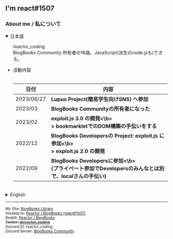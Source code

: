 ## I'm react#1507

### About me / 私について

<!-- CSSくらい使わせてよ... -->

<details open>
	<summary>日本語</summary>
	<ul><p>
		<p>reactor_coding<br>BlogBooks Community 所有者の16歳。JavaScript(派生のnode.jsも)できる。</p>
    <!-- <li>進行中Project</li><br>
    	Exploit.js v4.0 - bookmarkletでブロック解除<br>
			Surfboard.js - ブロックされずにネットサーフィン
    <br><br> -->
		<li>活動内容</li><br>
		<table>
			<thead>
				<tr>
					<th>日付</th><th>内容</th>
				</tr>
			</thead>
			<tbody>
				<tr><td>2023/06/27</td><td><b>Lupus Project(簡易学生向けSNS) へ参加</b></td></tr>
        <tr><td>2023/03</td><td><b>BlogBooks Communityの所有者になった</b></td></tr>
				<tr><td>2023/02</td><td><b>exploit.js 3.0 の開発<\b><br>> bookmarkletでのDOM構築の手伝いをする</td></tr>
				<tr><td>2022/12</td><td><b>BlogBooks Developersの Project: exploit.js に参加<\b><br>> exploit.js 2.0 の開発</td></tr>
				<tr><td>2022/09</td><td><b>BlogBooks Developersに参加<\b><br>(プライベート参加でDevelopersのみんなとは別で、localさんの手伝い)</td></tr>
			</tbody>
		</table>
  </p></ul>
</details>

<br>

<details>
	<summary>English</summary>
	<ul><p>
		<p>reactor_coding<br>I am 16 years old. And... BlogBooks Community owner! JavaScript (and derived node.js) can be wrote.</p>
		<li>My Activities</li><br>
		<table>
			<thead>
				<tr>
					<th>Date</th><th>Content</th>
				</tr>
			</thead>
			<tbody>
        <tr><td>2023/03</td><td><b>Became a BlogBooks Community owner!</b></td></tr>
				<tr><td>2023/02</td><td><b>Developing of exploit.js 3.0<\b></td></tr>
				<tr><td>2022/12</td><td><b>Participated in Project: exploit.js of BlogBooks Developers<\b><br>> Developing of exploit.js 2.0</td></tr>
				<tr><td>2022/09</td><td><b>Participated in BlogBooks Developers<\b><br>(Apart from Developers, I helped "半透明のLocaler#5455" by participating privately.)</td></tr>
			</tbody>
		</table>
  </p></ul>
</details>

---

<sub>
My Site: <a href="https://blogbooks.net">BlogBooks Library</a><br>
misskey.io: <a href="https://misskey.io/@reactor_coding">Reactor / BlogBooks (react#1507)</a><br>
Reddit: <a href="https://www.reddit.com/user/reactor_coding">Reactor / BlogBooks</a><br>
<del>Twitter: <a href="https://twitter.com/reactor_coding">@reactor_coding</a></del><br>
Discord ID: reactor_coding<br>
Discord Server: <a href="https://blogbooks.net/shortlinks/discord/bbs-community">BlogBooks Community</a><br>
</sub>
